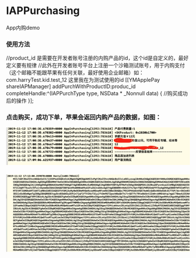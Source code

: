 # IAPPurchasing
App内购demo

### 使用方法

//product_id  是需要在开发者账号注册的内购产品的id，这个id是自定义的，最好定义要有规律
//此外在开发者账号平台上注册一个沙箱测试账号，用于内购支付（这个邮箱不能跟苹果有任何关联，最好使用企业邮箱）如：com.harryTest.kid.test_12 这里我在为测试使用的id
[[YMApplePay shareIAPManager] addPurchWithProductID:produc_id completeHandle:^(IAPPurchType type, NSData * _Nonnull data) {
//购买成功后的操作
}];

### 点击购买，成功下单，苹果会返回内购产品的数据，如图：

![image](https://github.com/AndrewLJJ/IAPPurchasing/blob/master/Images/%E6%88%90%E5%8A%9F%E6%B7%BB%E5%8A%A0%E4%BA%A7%E5%93%81.png)

### 
 ![image](https://github.com/AndrewLJJ/IAPPurchasing/blob/master/Images/%E4%B8%8B%E5%8D%95%E6%88%90%E5%8A%9F%E8%8B%B9%E6%9E%9C%E8%BF%94%E5%9B%9E%E7%9A%84%E8%AE%A2%E5%8D%95.png)

### 
